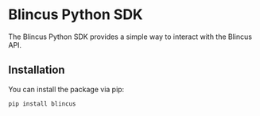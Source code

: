 # Blincus Python SDK

The Blincus Python SDK provides a simple way to interact with the Blincus API.

## Installation

You can install the package via pip:

```bash
pip install blincus
